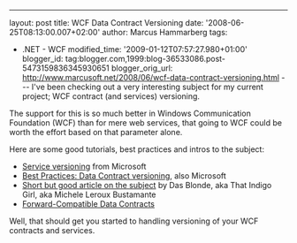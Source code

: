 ---
layout: post
title: WCF Data Contract Versioning
date: '2008-06-25T08:13:00.007+02:00'
author: Marcus Hammarberg
tags:
  - .NET -
WCF
modified_time: '2009-01-12T07:57:27.980+01:00'
blogger_id: tag:blogger.com,1999:blog-36533086.post-5473159836345930651
blogger_orig_url: http://www.marcusoft.net/2008/06/wcf-data-contract-versioning.html ---
I've been checking out a very interesting subject for my current
project; WCF contract (and services) versioning.

The support for this is so much better in Windows Communication
Foundation (WCF) than for mere web services, that
going to WCF could be worth the effort based
on that parameter alone.

Here are some good tutorials, best practices and intros to the
subject:

-   [Service versioning](http://msdn.microsoft.com/en-us/library/ms731060.aspx)
    from Microsoft
-   [Best Practices: Data Contract versioning](http://msdn.microsoft.com/en-us/library/ms733832.aspx),
    also Microsoft
-   [Short but good article on the
    subject](http://www.dasblonde.net/PermaLink,guid,a0b48932-4b7d-4d7b-9886-e7d0764d8908.aspx)
    by Das Blonde, aka That Indigo Girl, aka
    Michele Leroux <span
    id="SPELLING_ERROR_9" class="blsp-spelling-error">Bustamante
-   [Forward-Compatible Data
    Contracts](http://msdn.microsoft.com/en-us/library/ms731083.aspx)

Well, that should get you started to handling versioning of
your <span id="SPELLING_ERROR_11" class="blsp-spelling-error">WCF
contracts and services.
